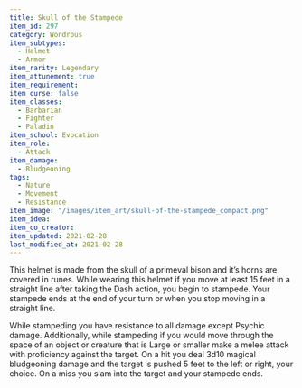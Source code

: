 ```yaml
---
title: Skull of the Stampede
item_id: 297
category: Wondrous
item_subtypes: 
  - Helmet
  - Armor
item_rarity: Legendary
item_attunement: true
item_requirement: 
item_curse: false
item_classes: 
  - Barbarian
  - Fighter
  - Paladin
item_school: Evocation
item_role: 
  - Attack
item_damage: 
  - Bludgeoning
tags:
  - Nature
  - Movement
  - Resistance
item_image: "/images/item_art/skull-of-the-stampede_compact.png"
item_idea: 
item_co_creator: 
item_updated: 2021-02-28
last_modified_at: 2021-02-28
---
```


This helmet is made from the skull of a primeval bison and it’s horns are covered in runes. While wearing this helmet if you move at least 15 feet in a straight line after taking the Dash action, you begin to stampede. Your stampede ends at the end of your turn or when you stop moving in a straight line. 

While stampeding you have resistance to all damage except Psychic damage. Additionally, while stampeding if you would move through the space of an object or creature that is Large or smaller make a melee attack with proficiency against the target. On a hit you deal 3d10 magical bludgeoning damage and the target is pushed 5 feet to the left or right, your choice. On a miss you slam into the target and your stampede ends.
